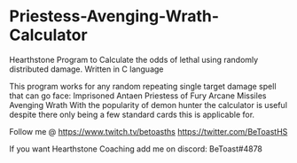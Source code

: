 # Priestess-Avenging-Wrath-Calculator
Hearthstone Program to Calculate the odds of lethal using randomly distributed damage. Written in C language

This program works for any random repeating single target damage spell that can go face:
	Imprisoned Antaen
	Priestess of Fury
	Arcane Missiles
	Avenging Wrath
With the popularity of demon hunter the calculator is useful despite there only being a few standard cards this is applicable for.


Follow me @ https://www.twitch.tv/betoasths
			https://twitter.com/BeToastHS

If you want Hearthstone Coaching add me on discord: BeToast#4878
